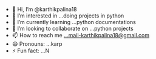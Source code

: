 - 👋 Hi, I’m @karthikpalina18
- 👀 I’m interested in ...doing projects in python
- 🌱 I’m currently learning ...python documentations
- 💞️ I’m looking to collaborate on ...python projects
- 📫 How to reach me ...mail-karthikpalina18@gmail.com
- 😄 Pronouns: ...karp
- ⚡ Fun fact: ...N

<!---
karthikpalina18/karthikpalina18 is a ✨ special ✨ repository because its `README.md` (this file) appears on your GitHub profile.
You can click the Preview link to take a look at your changes.
--->
